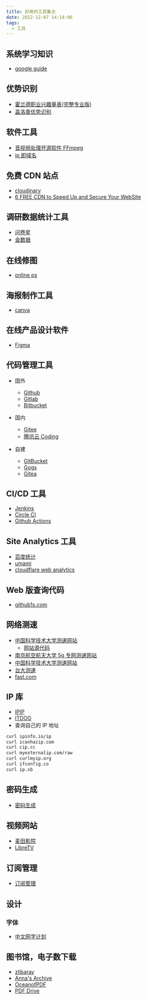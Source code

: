 ```yaml
---
title: 好用的工具集合
date: 2022-12-07 14:14:06
tags:
  - 工具
---
```


## 系统学习知识

- [google guide](https://www.googleguide.com/category/query-input/)

## 优势识别

- [霍兰德职业兴趣量表(完整专业版)](https://www.apesk.com/holland/index.html)
- [盖洛普优势识别](https://www.jianshu.com/p/de4af98bdbfc)

## 软件工具

- [音视频处理开源软件 FFmpeg](https://ffmpeg.org/)
- [ip 即域名](https://sslip.io)

## 免费 CDN 站点

- [cloudinary](https://cloudinary.com/)
- [6 FREE CDN to Speed Up and Secure Your WebSite](https://geekflare.com/free-cdn-list/#geekflare-toc-gcore-cdn)

## 调研数据统计工具

- [问卷星](https://www.wjx.cn/)
- [金数据](https://www.jinshuju.net/)

## 在线修图

- [online ps](https://ps.gaoding.com)

## 海报制作工具

- [canva](https://www.canva.cn/)

## 在线产品设计软件

- [Figma](https://www.figma.com/)

## 代码管理工具

- 国外

  - [Github](https://github.com/)
  - [Gitlab](https://about.gitlab.com/)
  - [Bitbucket](https://bitbucket.org/)

- 国内

  - [Gitee](https://gitee.com/)
  - [腾讯云 Coding](https://coding.net/)

- 自建
  - [GitBucket](https://gitbucket.github.io/)
  - [Gogs](https://github.com/gogs/gogs)
  - [Gitea](https://github.com/go-gitea/gitea)

## CI/CD 工具

- [Jenkins](https://www.jenkins.io/)
- [Circle CI](https://circleci.com/)
- [Github Actions](https://github.com/features/actions)

## Site Analytics 工具

- [百度统计](https://tongji.baidu.com/web5/welcome/login)
- [umami](https://umami.is/)
- [cloudflare web analytics](https://www.cloudflare.com/zh-cn/web-analytics/)

## Web 版查询代码

- [github1s.com](https://github1s.com/)

## 网络测速

- [中国科学技术大学测速网站](https://test.ustc.edu.cn/)
  - [网站源代码](https://github.com/bg6cq/speedtest)
- [南京航空航天大学 5g 专网测速网站](http://speed.nuaa.edu.cn/)
- [中国科学技术大学测速网站](https://test.nju.edu.cn/)
- [台大测速](http://speed5.ntu.edu.tw/speed5/)
- [fast.com](https://fast.com/)

## IP 库

- [IPIP](https://www.ipip.net/)
- [ITDOG](https://www.itdog.cn/)
- 查询自己的 IP 地址

```sh
curl ipinfo.io/ip
curl icanhazip.com
curl cip.cc
curl myexternalip.com/raw
curl curlmyip.org
curl ifconfig.co
curl ip.sb
```

## 密码生成

- [密码生成](https://1password.com/password-generator)

## 视频网站

- [麦田影院](https://www.mtyy1.com/)
- [LibreTV](https://libretv-4hx.pages.dev/)

## 订阅管理

- [订阅管理](https://subsnotice.shenjy.workers.dev/)

## 设计

### 字体

- [中文网字计划](https://chinese-font.netlify.app/zh-cn/cdn/)

## 图书馆，电子数下载

- [zlibaray](https://zlib.by/)
- [Anna's Archive](https://annas-archive.org/)
- [OceanofPDF](https://oceanofpdf.com/)
- [PDF Drive](https://pdfdrive.webs.nf/)
